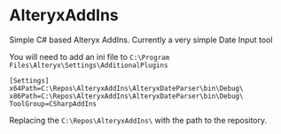 # AlteryxAddIns
Simple C# based Alteryx AddIns. Currently a very simple Date Input tool

You will need to add an ini file to `C:\Program Files\Alteryx\Settings\AdditionalPlugins`

```
[Settings]
x64Path=C:\Repos\AlteryxAddIns\AlteryxDateParser\bin\Debug\
x86Path=C:\Repos\AlteryxAddIns\AlteryxDateParser\bin\Debug\
ToolGroup=CSharpAddIns
```

Replacing the `C:\Repos\AlteryxAddIns\` with the path to the repository.

